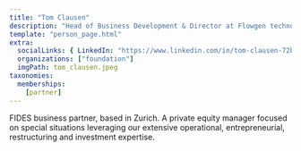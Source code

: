 ```yaml
---
title: "Tom Clausen"
description: "Head of Business Development & Director at Flowgen technology."
template: "person_page.html"
extra:
  socialLinks: { LinkedIn: "https://www.linkedin.com/in/tom-clausen-72b984/"}
  organizations: ["foundation"]
  imgPath: tom_clausen.jpeg
taxonomies:
  memberships:
    [partner]
---
```


FIDES business partner, based in Zurich. A private equity manager focused on special situations leveraging our extensive operational, entrepreneurial, restructuring and investment expertise.